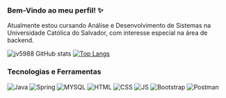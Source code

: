 ### Bem-Vindo ao meu perfil! ✨

Atualmente estou cursando Análise e Desenvolvimento de Sistemas na Universidade Católica do Salvador, com interesse especial na área de backend. 

![jv5988 GitHub stats](https://github-readme-stats.vercel.app/api?username=jv5988&show_icons=true&theme=radical)
[![Top Langs](https://github-readme-stats.vercel.app/api/top-langs/?username=jv5988&layout=donut)](https://github.com/anuraghazra/github-readme-stats)

### Tecnologias e Ferramentas

![Java](https://img.shields.io/badge/Java-ED8B00?style=for-the-badge&logo=openjdk&logoColor=white)
![Spring](https://img.shields.io/badge/Spring-6DB33F?style=for-the-badge&logo=spring&logoColor=white)
![MYSQL](https://img.shields.io/badge/MySQL-00000F?style=for-the-badge&logo=mysql&logoColor=white)
![HTML](https://img.shields.io/badge/HTML5-E34F26?style=for-the-badge&logo=html5&logoColor=white)
![CSS](https://img.shields.io/badge/CSS3-1572B6?style=for-the-badge&logo=css3&logoColor=white)
![JS](https://img.shields.io/badge/JavaScript-F7DF1E?style=for-the-badge&logo=javascript&logoColor=black)
![Bootstrap](https://img.shields.io/badge/-boostrap-0D1117?style=for-the-badge&logo=bootstrap&labelColor=0D1117)
![Postman](https://img.shields.io/badge/Postman-FF6C37.svg?style=for-the-badge&logo=Postman&logoColor=white)

